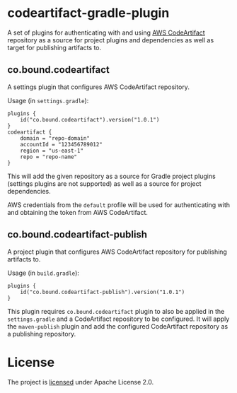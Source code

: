 # codeartifact-gradle-plugin

A set of plugins for authenticating with and using [AWS CodeArtifact](https://aws.amazon.com/codeartifact/) repository as a source for project plugins 
and dependencies as well as target for publishing artifacts to.

## co.bound.codeartifact

A settings plugin that configures AWS CodeArtifact repository.

Usage (in `settings.gradle`):
```
plugins {
    id("co.bound.codeartifact").version("1.0.1")
}
codeartifact {
    domain = "repo-domain"
    accountId = "123456789012"
    region = "us-east-1"
    repo = "repo-name"
}
```

This will add the given repository as a source for Gradle project plugins (settings plugins are not supported) as
well as a source for project dependencies.

AWS credentials from the `default` profile will be used for authenticating with and obtaining the token from AWS CodeArtifact.

## co.bound.codeartifact-publish

A project plugin that configures AWS CodeArtifact repository for publishing artifacts to.

Usage (in `build.gradle`):
```
plugins {
    id("co.bound.codeartifact-publish").version("1.0.1")
}
```

This plugin requires `co.bound.codeartifact` plugin to also be applied in the `settings.gradle` and a CodeArtifact
repository to be configured. It will apply the `maven-publish` plugin and add the configured CodeArtifact repository
as a publishing repository.


# License

The project is [licensed](LICENSE) under Apache License 2.0.

